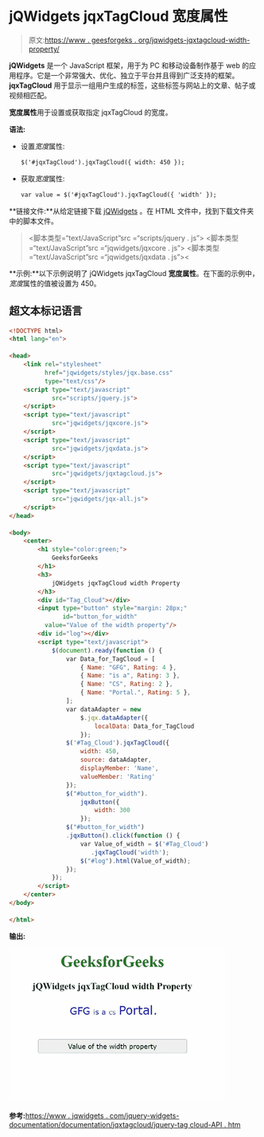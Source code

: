 # jQWidgets jqxTagCloud 宽度属性

> 原文:[https://www . geesforgeks . org/jqwidgets-jqxtagcloud-width-property/](https://www.geeksforgeeks.org/jqwidgets-jqxtagcloud-width-property/)

**jQWidgets** 是一个 JavaScript 框架，用于为 PC 和移动设备制作基于 web 的应用程序。它是一个非常强大、优化、独立于平台并且得到广泛支持的框架。 **jqxTagCloud** 用于显示一组用户生成的标签，这些标签与网站上的文章、帖子或视频相匹配。

**宽度属性**用于设置或获取指定 jqxTagCloud 的宽度。

**语法:**

*   设置*宽度*属性:

    ```html
    $('#jqxTagCloud').jqxTagCloud({ width: 450 });
    ```

*   获取*宽度*属性:

    ```html
    var value = $('#jqxTagCloud').jqxTagCloud({ 'width' });
    ```

**链接文件:**从给定链接下载 [jQWidgets](https://www.jqwidgets.com/download/) 。在 HTML 文件中，找到下载文件夹中的脚本文件。

> <link rel="”stylesheet”" href="”jqwidgets/styles/jqx.base.css”" type="”text/css”">
> <脚本类型=“text/JavaScript”src =“scripts/jquery . js”></脚本>
> <脚本类型=“text/JavaScript”src =“jqwidgets/jqxcore . js”></脚本>
> <脚本类型=“text/JavaScript”src =“jqwidgets/jqxdata . js”><

**示例:**以下示例说明了 jQWidgets jqxTagCloud **宽度属性**。在下面的示例中，*宽度*属性的值被设置为 450。

## 超文本标记语言

```html
<!DOCTYPE html>
<html lang="en">

<head>
    <link rel="stylesheet" 
          href="jqwidgets/styles/jqx.base.css"
          type="text/css"/>
    <script type="text/javascript" 
            src="scripts/jquery.js">
    </script>
    <script type="text/javascript" 
            src="jqwidgets/jqxcore.js">
    </script>
    <script type="text/javascript" 
            src="jqwidgets/jqxdata.js">
    </script>
    <script type="text/javascript" 
            src="jqwidgets/jqxtagcloud.js">
    </script>
    <script type="text/javascript" 
            src="jqwidgets/jqx-all.js">
    </script>
</head>

<body>
    <center>
        <h1 style="color:green;">
            GeeksforGeeks
        </h1>
        <h3>
            jQWidgets jqxTagCloud width Property
        </h3>
        <div id="Tag_Cloud"></div>
        <input type="button" style="margin: 28px;" 
               id="button_for_width"
          value="Value of the width property"/>
        <div id="log"></div>
        <script type="text/javascript">
            $(document).ready(function () {
                var Data_for_TagCloud = [
                    { Name: "GFG", Rating: 4 },
                    { Name: "is a", Rating: 3 },
                    { Name: "CS", Rating: 2 },
                    { Name: "Portal.", Rating: 5 },
                ];
                var dataAdapter = new
                    $.jqx.dataAdapter({
                        localData: Data_for_TagCloud
                    });
                $('#Tag_Cloud').jqxTagCloud({
                    width: 450,
                    source: dataAdapter,
                    displayMember: 'Name',
                    valueMember: 'Rating'
                });
                $("#button_for_width").
                    jqxButton({
                        width: 300
                    });
                $("#button_for_width")
                .jqxButton().click(function () {
                    var Value_of_width = $('#Tag_Cloud')
                       .jqxTagCloud('width');
                    $("#log").html(Value_of_width);
                });
            });
        </script>
    </center>
</body>

</html>
```

**输出:**

![](img/ff6ded58a3cbe6e5379987502a68198e.png)

**参考:**[https://www . jqwidgets . com/jquery-widgets-documentation/documentation/jqxtagcloud/jquery-tag cloud-API . htm](https://www.jqwidgets.com/jquery-widgets-documentation/documentation/jqxtagcloud/jquery-tagcloud-api.htm)